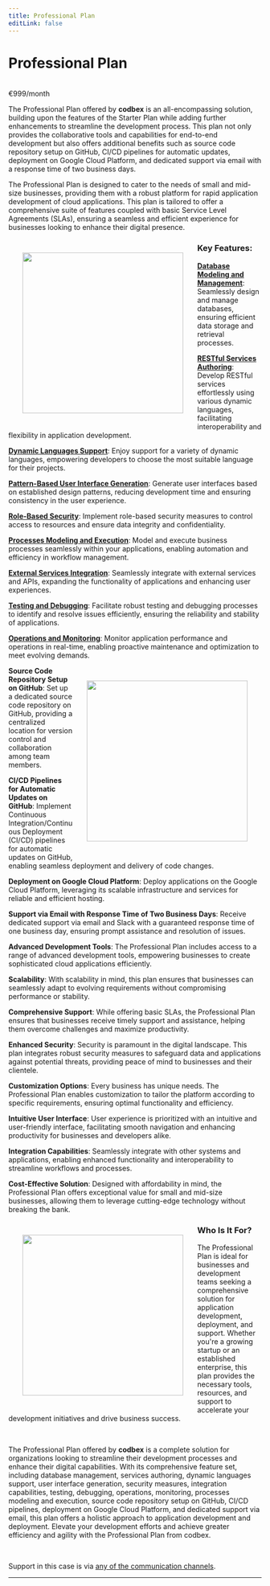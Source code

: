 ```yaml
---
title: Professional Plan
editLink: false
---
```


# Professional Plan
<br/>

<div class="price-tag">€999/month</div>

The Professional Plan offered by <b>codbex</b> is an all-encompassing solution, building upon the features of the Starter Plan while adding further enhancements to streamline the development process. This plan not only provides the collaborative tools and capabilities for end-to-end development but also offers additional benefits such as source code repository setup on GitHub, CI/CD pipelines for automatic updates, deployment on Google Cloud Platform, and dedicated support via email with a response time of two business days.

The Professional Plan is designed to cater to the needs of small and mid-size businesses, providing them with a robust platform for rapid application development of cloud applications. This plan is tailored to offer a comprehensive suite of features coupled with basic Service Level Agreements (SLAs), ensuring a seamless and efficient experience for businesses looking to enhance their digital presence.

<div style="text-align: center;">
   <img src="/images/styled/god-with-sword.svg" style="height: 20rem; !important; float: left !important; padding: 2em"/>
</div>

### Key Features:

**[Database Modeling and Management](/documentation/tooling/databases/)**: Seamlessly design and manage databases, ensuring efficient data storage and retrieval processes.

**[RESTful Services Authoring](/documentation/platform/sdk/)**: Develop RESTful services effortlessly using various dynamic languages, facilitating interoperability and flexibility in application development.

**[Dynamic Languages Support](/documentation/platform/engines/)**: Enjoy support for a variety of dynamic languages, empowering developers to choose the most suitable language for their projects.

**[Pattern-Based User Interface Generation](/documentation/tooling/modeling/)**: Generate user interfaces based on established design patterns, reducing development time and ensuring consistency in the user experience.

**[Role-Based Security](/documentation/platform/engines/security)**: Implement role-based security measures to control access to resources and ensure data integrity and confidentiality.

**[Processes Modeling and Execution](/documentation/tooling/processes/)**: Model and execute business processes seamlessly within your applications, enabling automation and efficiency in workflow management.

**[External Services Integration](/documentation/tooling/integrations/)**: Seamlessly integrate with external services and APIs, expanding the functionality of applications and enhancing user experiences.

**[Testing and Debugging](/documentation/tooling/debugger/)**: Facilitate robust testing and debugging processes to identify and resolve issues efficiently, ensuring the reliability and stability of applications.

**[Operations and Monitoring](/documentation/tooling/operations/)**: Monitor application performance and operations in real-time, enabling proactive maintenance and optimization to meet evolving demands.

<div style="text-align: center;">
   <img src="/images/styled/temple-big.svg" style="height: 20rem; !important; float: right !important; padding: 2em"/>
</div>

**Source Code Repository Setup on GitHub**: Set up a dedicated source code repository on GitHub, providing a centralized location for version control and collaboration among team members.

**CI/CD Pipelines for Automatic Updates on GitHub**: Implement Continuous Integration/Continuous Deployment (CI/CD) pipelines for automatic updates on GitHub, enabling seamless deployment and delivery of code changes.

**Deployment on Google Cloud Platform**: Deploy applications on the Google Cloud Platform, leveraging its scalable infrastructure and services for reliable and efficient hosting.

**Support via Email with Response Time of Two Business Days**: Receive dedicated support via email and Slack with a guaranteed response time of one business day, ensuring prompt assistance and resolution of issues.

**Advanced Development Tools**: The Professional Plan includes access to a range of advanced development tools, empowering businesses to create sophisticated cloud applications efficiently.

**Scalability**: With scalability in mind, this plan ensures that businesses can seamlessly adapt to evolving requirements without compromising performance or stability.

**Comprehensive Support**: While offering basic SLAs, the Professional Plan ensures that businesses receive timely support and assistance, helping them overcome challenges and maximize productivity.

**Enhanced Security**: Security is paramount in the digital landscape. This plan integrates robust security measures to safeguard data and applications against potential threats, providing peace of mind to businesses and their clientele.

**Customization Options**: Every business has unique needs. The Professional Plan enables customization to tailor the platform according to specific requirements, ensuring optimal functionality and efficiency.

**Intuitive User Interface**: User experience is prioritized with an intuitive and user-friendly interface, facilitating smooth navigation and enhancing productivity for businesses and developers alike.

**Integration Capabilities**: Seamlessly integrate with other systems and applications, enabling enhanced functionality and interoperability to streamline workflows and processes.

**Cost-Effective Solution**: Designed with affordability in mind, the Professional Plan offers exceptional value for small and mid-size businesses, allowing them to leverage cutting-edge technology without breaking the bank.

<div style="text-align: center;">
   <img src="/images/styled/people-at-store.svg" style="height: 20rem; !important; float: left !important; padding: 2em"/>
</div>

### Who Is It For?

The Professional Plan is ideal for businesses and development teams seeking a comprehensive solution for application development, deployment, and support. Whether you're a growing startup or an established enterprise, this plan provides the necessary tools, resources, and support to accelerate your development initiatives and drive business success.

<br>

The Professional Plan offered by <b>codbex</b> is a complete solution for organizations looking to streamline their development processes and enhance their digital capabilities. With its comprehensive feature set, including database management, services authoring, dynamic languages support, user interface generation, security measures, integration capabilities, testing, debugging, operations, monitoring, processes modeling and execution, source code repository setup on GitHub, CI/CD pipelines, deployment on Google Cloud Platform, and dedicated support via email, this plan offers a holistic approach to application development and deployment. Elevate your development efforts and achieve greater efficiency and agility with the Professional Plan from codbex.

<br>

Support in this case is via <a href="https://www.codbex.com/contact/">any of the communication channels</a>.

<hr>

